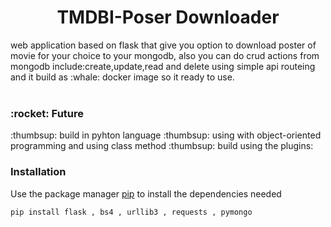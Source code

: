 <div align="center">
  
<h1> TMDBI-Poser Downloader

<br>
</div>

<div>
  web application based on flask that give you option to download poster of movie for your choice to your mongodb,
  also you can do crud actions from mongodb include:create,update,read and delete using simple api routeing
  and it build as :whale: docker image so it ready to use.
<div>
<br>
  <h3>:rocket: Future </h3>
  :thumbsup: build in pyhton language
  :thumbsup: using with object-oriented programming and using class method
  :thumbsup: build using the plugins:
  
### **Installation**

Use the package manager [pip](https://pip.pypa.io/en/stable/) to install the dependencies needed
```bash
pip install flask , bs4 , urllib3 , requests , pymongo
```
